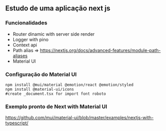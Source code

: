 ## Estudo de uma aplicação next js

### Funcionalidades

* Router dinamic with server side render
* Logger with pino
* Context api
* Path alias => https://nextjs.org/docs/advanced-features/module-path-aliases
* Material UI


### Configuração do Material UI 

```
npm install @mui/material @emotion/react @emotion/styled
npm install @material-ui/icons  
#create _document.tsx for import font roboto 
```


### Exemplo pronto de Next with Material UI

https://github.com/mui/material-ui/blob/master/examples/nextjs-with-typescript/